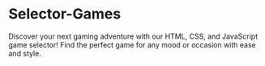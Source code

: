 # Selector-Games
Discover your next gaming adventure with our HTML, CSS, and JavaScript game selector! Find the perfect game for any mood or occasion with ease and style.
